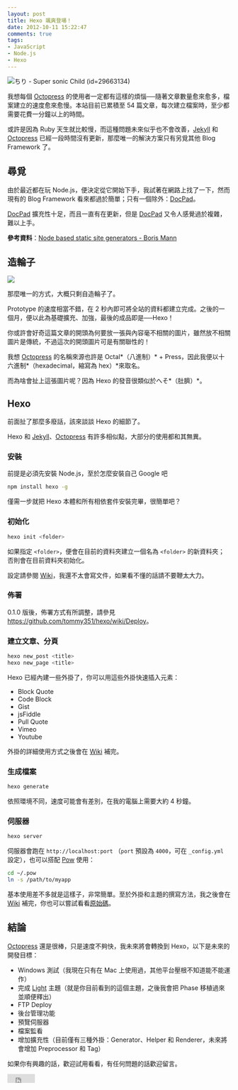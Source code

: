 ```yaml
---
layout: post
title: Hexo 颯爽登場！
date: 2012-10-11 15:22:47
comments: true
tags:
- JavaScript
- Node.js
- Hexo
---
```


![ちり - Super sonic Child (id=29663134)](http://i.minus.com/ibpMKNkpRxVwsK.jpg)

我想每個 [Octopress] 的使用者一定都有這樣的煩惱──隨著文章數量愈來愈多，檔案建立的速度愈來愈慢。本站目前已累積至 54 篇文章，每次建立檔案時，至少都需要花費一分鐘以上的時間。

或許是因為 Ruby 天生就比較慢，而這種問題未來似乎也不會改善，[Jekyll] 和 [Octopress] 已經一段時間沒有更新，那麼唯一的解決方案只有另覓其他 Blog Framework 了。

<!-- more -->

## 尋覓

由於最近都在玩 Node.js，便決定從它開始下手，我試著在網路上找了一下，然而現有的 Blog Framework 看來都過於簡單；只有一個除外：[DocPad]。

[DocPad] 擴充性十足，而且一直有在更新，但是 [DocPad] 又令人感覺過於複雜，難以上手。

**參考資料**：[Node based static site generators - Boris Mann](http://blog.bmannconsulting.com/node-static-site-generators/)

## 造輪子

![](http://i.minus.com/iUuOEU0Yw0JbB.png)

那麼唯一的方式，大概只剩自造輪子了。

Prototype 的速度相當不錯，在 2 秒內即可將全站的資料都建立完成。之後的一個月，便以此為基礎擴充、加強，最後的成品即是──Hexo！

你或許會好奇這篇文章的開頭為何要放一張與內容毫不相關的圖片，雖然放不相關圖片是傳統，不過這次的開頭圖片可是有關聯性的！

我想 [Octopress] 的名稱來源也許是 Octal*（八進制）* + Press，因此我便以十六進制*（hexadecimal，縮寫為 hex）*來取名。

而為啥會扯上這張圖片呢？因為 Hexo 的發音很類似於へそ*（肚臍）*。

## Hexo

前面扯了那麼多廢話，該來談談 Hexo 的細節了。

Hexo 和 [Jekyll]、[Octopress] 有許多相似點，大部分的使用都和其無異。

### 安裝

前提是必須先安裝 Node.js，至於怎麼安裝自己 Google 吧

``` bash
npm install hexo -g
```

僅需一步就把 Hexo 本體和所有相依套件安裝完畢，很簡單吧？

### 初始化

``` bash
hexo init <folder>
```

如果指定 `<folder>`，便會在目前的資料夾建立一個名為 `<folder>` 的新資料夾；否則會在目前資料夾初始化。

設定請參閱 [Wiki](https://github.com/tommy351/hexo/wiki/Configure)，我還不太會寫文件，如果看不懂的話請不要鞭太大力。

### 佈署

0.1.0 版後，佈署方式有所調整，請參見 <https://github.com/tommy351/hexo/wiki/Deploy>。

### 建立文章、分頁

``` bash
hexo new_post <title>
hexo new_page <title>
```

Hexo 已經內建一些外掛了，你可以用這些外掛快速插入元素：

- Block Quote
- Code Block
- Gist
- jsFiddle
- Pull Quote
- Vimeo
- Youtube

外掛的詳細使用方式之後會在 [Wiki](https://github.com/tommy351/hexo/wiki) 補完。

### 生成檔案

``` bash
hexo generate
```

依照環境不同，速度可能會有差別，在我的電腦上需要大約 4 秒鐘。

### 伺服器

``` bash
hexo server
```

伺服器會跑在 `http://localhost:port` （`port` 預設為 `4000`，可在 `_config.yml` 設定），也可以搭配 [Pow](http://pow.cx/) 使用：

``` bash
cd ~/.pow
ln -s /path/to/myapp
```

基本使用差不多就是這樣子，非常簡單。至於外掛和主題的撰寫方法，我之後會在 [Wiki](https://github.com/tommy351/hexo/wiki) 補完，你也可以嘗試看看[原始碼](https://github.com/tommy351/hexo)。

## 結論

[Octopress] 還是很棒，只是速度不夠快，我未來將會轉換到 Hexo，以下是未來的開發目標：

- Windows 測試（我現在只有在 Mac 上使用過，其他平台壓根不知道能不能運作）
- 完成 [Light](https://github.com/tommy351/hexo-theme-light) 主題（就是你目前看到的這個主題，之後我會把 Phase 移植過來並順便釋出）
- FTP Deploy
- 後台管理功能
- 預覽伺服器
- 檔案監看
- 增加擴充性（目前僅有三種外掛：Generator、Helper 和 Renderer，未來將會增加 Preprocessor 和 Tag）

如果你有興趣的話，歡迎試用看看，有任何問題的話歡迎留言。

<iframe src="http://ghbtns.com/github-btn.html?user=tommy351&repo=hexo&type=watch&count=true"
  allowtransparency="true" frameborder="0" scrolling="0" width="62px" height="20px"></iframe>

[Octopress]: http://octopress.org/
[Jekyll]: https://github.com/mojombo/jekyll
[DocPad]: https://github.com/bevry/docpad